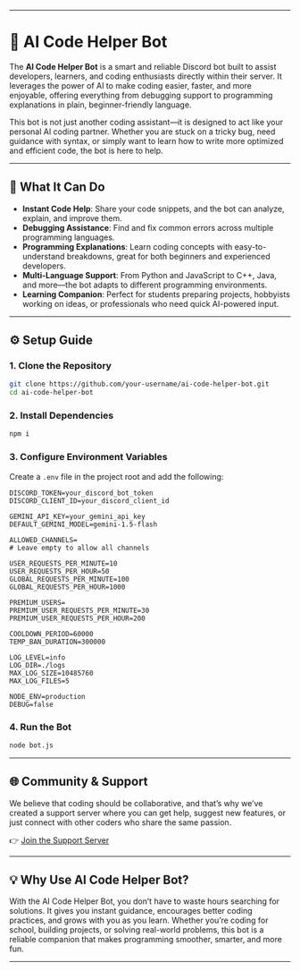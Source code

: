 
---

# 🤖 AI Code Helper Bot

The **AI Code Helper Bot** is a smart and reliable Discord bot built to assist developers, learners, and coding enthusiasts directly within their server. It leverages the power of AI to make coding easier, faster, and more enjoyable, offering everything from debugging support to programming explanations in plain, beginner-friendly language.

This bot is not just another coding assistant—it is designed to act like your personal AI coding partner. Whether you are stuck on a tricky bug, need guidance with syntax, or simply want to learn how to write more optimized and efficient code, the bot is here to help.

---

## 🚀 What It Can Do

* **Instant Code Help**: Share your code snippets, and the bot can analyze, explain, and improve them.
* **Debugging Assistance**: Find and fix common errors across multiple programming languages.
* **Programming Explanations**: Learn coding concepts with easy-to-understand breakdowns, great for both beginners and experienced developers.
* **Multi-Language Support**: From Python and JavaScript to C++, Java, and more—the bot adapts to different programming environments.
* **Learning Companion**: Perfect for students preparing projects, hobbyists working on ideas, or professionals who need quick AI-powered input.

---

## ⚙️ Setup Guide

### 1. Clone the Repository

```bash
git clone https://github.com/your-username/ai-code-helper-bot.git
cd ai-code-helper-bot
```

### 2. Install Dependencies

```bash
npm i
```

### 3. Configure Environment Variables

Create a `.env` file in the project root and add the following:

```env
DISCORD_TOKEN=your_discord_bot_token
DISCORD_CLIENT_ID=your_discord_client_id

GEMINI_API_KEY=your_gemini_api_key
DEFAULT_GEMINI_MODEL=gemini-1.5-flash

ALLOWED_CHANNELS=
# Leave empty to allow all channels

USER_REQUESTS_PER_MINUTE=10
USER_REQUESTS_PER_HOUR=50
GLOBAL_REQUESTS_PER_MINUTE=100
GLOBAL_REQUESTS_PER_HOUR=1000

PREMIUM_USERS=
PREMIUM_USER_REQUESTS_PER_MINUTE=30
PREMIUM_USER_REQUESTS_PER_HOUR=200

COOLDOWN_PERIOD=60000
TEMP_BAN_DURATION=300000

LOG_LEVEL=info
LOG_DIR=./logs
MAX_LOG_SIZE=10485760
MAX_LOG_FILES=5

NODE_ENV=production
DEBUG=false
```

### 4. Run the Bot

```bash
node bot.js
```

---

## 🌐 Community & Support

We believe that coding should be collaborative, and that’s why we’ve created a support server where you can get help, suggest new features, or just connect with other coders who share the same passion.

👉 [Join the Support Server](https://discord.gg/KMaVP2xupg)

---

## 💡 Why Use AI Code Helper Bot?

With the AI Code Helper Bot, you don’t have to waste hours searching for solutions. It gives you instant guidance, encourages better coding practices, and grows with you as you learn. Whether you’re coding for school, building projects, or solving real-world problems, this bot is a reliable companion that makes programming smoother, smarter, and more fun.

---
